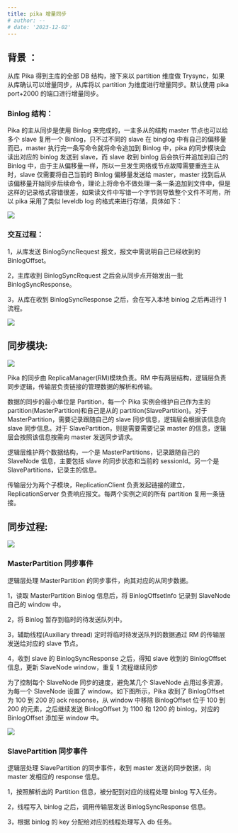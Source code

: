 ```yaml
---
title: pika 增量同步
# author: --
# date: '2023-12-02'
---
```


## 背景 ：

从库 Pika 得到主库的全部 DB 结构，接下来以 partition 维度做 Trysync，如果从库确认可以增量同步，从库将以 partition 为维度进行增量同步。默认使用 pika port+2000 的端口进行增量同步。

### Binlog 结构：

Pika 的主从同步是使用 Binlog 来完成的，一主多从的结构 master 节点也可以给多个 slave 复用一个 Binlog，只不过不同的 slave 在 binglog 中有自己的偏移量而已，master 执行完一条写命令就将命令追加到 Binlog 中，pika 的同步模块会读出对应的 binlog 发送到 slave，而 slave 收到 binlog 后会执行并追加到自己的 Binlog 中，由于主从偏移量一样，所以一旦发生网络或节点故障需要重连主从时，slave 仅需要将自己当前的 Binlog 偏移量发送给 master，master 找到后从该偏移量开始同步后续命令，理论上将命令不做处理一条一条追加到文件中，但是这样的记录格式容错很差，如果读文件中写错一个字节则导致整个文件不可用，所以 pika 采用了类似 leveldb log 的格式来进行存储，具体如下：

![](https://camo.githubusercontent.com/4c2b80464bcbb20bf12e68f81be26e79720c64154c007270b7aee4c4de80fc25/687474703a2f2f7777322e73696e61696d672e636e2f6c617267652f633263643433303767773166366d373437313762336a3230726d30676a7767772e6a7067)

### 交互过程：

1，从库发送 BinlogSyncRequest 报文，报文中需说明自己已经收到的 BinlogOffset。

2，主库收到 BinlogSyncRequest 之后会从同步点开始发出一批 BinlogSyncResponse。

3，从库在收到 BinlogSyncResponse 之后，会在写入本地 binlog 之后再进行 1 流程。

![](https://camo.githubusercontent.com/d61858c09aa226bfcb3055ff47e6dc877701837f7d79e2b25c890b76c36b521c/68747470733a2f2f692e696d6775722e636f6d2f4a5666545632322e706e67)

## 同步模块:

![](https://camo.githubusercontent.com/4a90d658ea5a83af174eadf78022dad300a7b598a3153709d43ee9327a31a825/68747470733a2f2f692e696d6775722e636f6d2f3542794b7073412e706e67)

Pika 的同步由 ReplicaManager(RM)模块负责。RM 中有两层结构，逻辑层负责同步逻辑，传输层负责链接的管理数据的解析和传输。

数据的同步的最小单位是 Partition，每一个 Pika 实例会维护自己作为主的 partition(MasterPartition)和自己是从的 partition(SlavePartition)。对于 MasterPartition，需要记录跟随自己的 slave 同步信息，逻辑层会根据该信息向 slave 同步信息。对于 SlavePartition，则是需要需要记录 master 的信息，逻辑层会按照该信息按需向 master 发送同步请求。

逻辑层维护两个数据结构，一个是 MasterPartitions，记录跟随自己的 SlaveNode 信息，主要包括 slave 的同步状态和当前的 sessionId。另一个是 SlavePartitions，记录主的信息。

传输层分为两个子模块，ReplicationClient 负责发起链接的建立，ReplicationServer 负责响应报文。每两个实例之间的所有 partition 复用一条链接。

## 同步过程:

![](https://camo.githubusercontent.com/9479c5936203861720bc5a3c706b620cf42552a5bd0e24c2416e820c58eab5e2/68747470733a2f2f692e696d6775722e636f6d2f31513850626a462e706e67)

### MasterPartition 同步事件

逻辑层处理 MasterPartition 的同步事件，向其对应的从同步数据。

1，读取 MasterPartition Binlog 信息后，将 BinlogOffsetInfo 记录到 SlaveNode 自己的 window 中。

2，将 Binlog 暂存到临时的待发送队列中。

3，辅助线程(Auxiliary thread) 定时将临时待发送队列的数据通过 RM 的传输层发送给对应的 slave 节点。

4，收到 slave 的 BinlogSyncResponse 之后，得知 slave 收到的 BinlogOffset 信息，更新 SlaveNode window，重复 1 流程继续同步

为了控制每个 SlaveNode 同步的速度，避免某几个 SlaveNode 占用过多资源，为每一个 SlaveNode 设置了 window。如下图所示，Pika 收到了 BinlogOffset 为 100 到 200 的 ack response，从 window 中移除 BinlogOffset 位于 100 到 200 的元素，之后继续发送 BinlogOffset 为 1100 和 1200 的 binlog，对应的 BinlogOffset 添加至 window 中。

![](https://camo.githubusercontent.com/ed7808a86e0b1c55400814c718d4de086d35db8ae61e1174ba3bc0e764be42fa/68747470733a2f2f692e696d6775722e636f6d2f3047744f686b342e706e67)

### SlavePartition 同步事件

逻辑层处理 SlavePartition 的同步事件，收到 master 发送的同步数据，向 master 发相应的 response 信息。

1，按照解析出的 Partition 信息，被分配到对应的线程处理 binlog 写入任务。

2，线程写入 binlog 之后，调用传输层发送 BinlogSyncResponse 信息。

3，根据 binlog 的 key 分配给对应的线程处理写入 db 任务。
